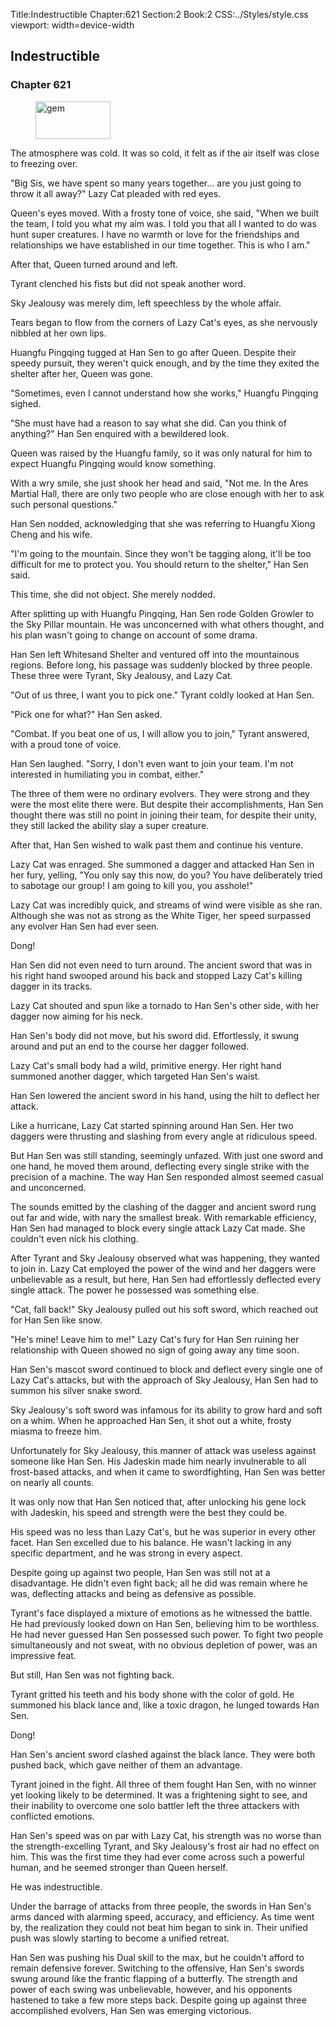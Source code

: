 Title:Indestructible 
Chapter:621 
Section:2 
Book:2 
CSS:../Styles/style.css 
viewport: width=device-width
  
## Indestructible
### Chapter 621 
<figure>
	<img src="../Images/gem.gif" alt="gem" id="gem" width="120" height="60" />
</figure>
  

  
  The atmosphere was cold. It was so cold, it felt as if the air itself was close to freezing over.

"Big Sis, we have spent so many years together... are you just going to throw it all away?" Lazy Cat pleaded with red eyes.

Queen's eyes moved. With a frosty tone of voice, she said, "When we built the team, I told you what my aim was. I told you that all I wanted to do was hunt super creatures. I have no warmth or love for the friendships and relationships we have established in our time together. This is who I am."

After that, Queen turned around and left.

Tyrant clenched his fists but did not speak another word.

Sky Jealousy was merely dim, left speechless by the whole affair.

Tears began to flow from the corners of Lazy Cat's eyes, as she nervously nibbled at her own lips.

Huangfu Pingqing tugged at Han Sen to go after Queen. Despite their speedy pursuit, they weren't quick enough, and by the time they exited the shelter after her, Queen was gone.

"Sometimes, even I cannot understand how she works," Huangfu Pingqing sighed.

"She must have had a reason to say what she did. Can you think of anything?" Han Sen enquired with a bewildered look.

Queen was raised by the Huangfu family, so it was only natural for him to expect Huangfu Pingqing would know something.

With a wry smile, she just shook her head and said, "Not me. In the Ares Martial Hall, there are only two people who are close enough with her to ask such personal questions."

Han Sen nodded, acknowledging that she was referring to Huangfu Xiong Cheng and his wife.

"I'm going to the mountain. Since they won't be tagging along, it'll be too difficult for me to protect you. You should return to the shelter," Han Sen said.

This time, she did not object. She merely nodded.

After splitting up with Huangfu Pingqing, Han Sen rode Golden Growler to the Sky Pillar mountain. He was unconcerned with what others thought, and his plan wasn't going to change on account of some drama.

Han Sen left Whitesand Shelter and ventured off into the mountainous regions. Before long, his passage was suddenly blocked by three people. These three were Tyrant, Sky Jealousy, and Lazy Cat.

"Out of us three, I want you to pick one." Tyrant coldly looked at Han Sen.

"Pick one for what?" Han Sen asked.

"Combat. If you beat one of us, I will allow you to join," Tyrant answered, with a proud tone of voice.

Han Sen laughed. "Sorry, I don't even want to join your team. I'm not interested in humiliating you in combat, either."

The three of them were no ordinary evolvers. They were strong and they were the most elite there were. But despite their accomplishments, Han Sen thought there was still no point in joining their team, for despite their unity, they still lacked the ability slay a super creature.

After that, Han Sen wished to walk past them and continue his venture.

Lazy Cat was enraged. She summoned a dagger and attacked Han Sen in her fury, yelling, "You only say this now, do you? You have deliberately tried to sabotage our group! I am going to kill you, you asshole!"

Lazy Cat was incredibly quick, and streams of wind were visible as she ran. Although she was not as strong as the White Tiger, her speed surpassed any evolver Han Sen had ever seen.

Dong!

Han Sen did not even need to turn around. The ancient sword that was in his right hand swooped around his back and stopped Lazy Cat's killing dagger in its tracks.

Lazy Cat shouted and spun like a tornado to Han Sen's other side, with her dagger now aiming for his neck.

Han Sen's body did not move, but his sword did. Effortlessly, it swung around and put an end to the course her dagger followed.

Lazy Cat's small body had a wild, primitive energy. Her right hand summoned another dagger, which targeted Han Sen's waist.

Han Sen lowered the ancient sword in his hand, using the hilt to deflect her attack.

Like a hurricane, Lazy Cat started spinning around Han Sen. Her two daggers were thrusting and slashing from every angle at ridiculous speed.

But Han Sen was still standing, seemingly unfazed. With just one sword and one hand, he moved them around, deflecting every single strike with the precision of a machine. The way Han Sen responded almost seemed casual and unconcerned.

The sounds emitted by the clashing of the dagger and ancient sword rung out far and wide, with nary the smallest break. With remarkable efficiency, Han Sen had managed to block every single attack Lazy Cat made. She couldn't even nick his clothing.

After Tyrant and Sky Jealousy observed what was happening, they wanted to join in. Lazy Cat employed the power of the wind and her daggers were unbelievable as a result, but here, Han Sen had effortlessly deflected every single attack. The power he possessed was something else.

"Cat, fall back!" Sky Jealousy pulled out his soft sword, which reached out for Han Sen like snow.

"He's mine! Leave him to me!" Lazy Cat's fury for Han Sen ruining her relationship with Queen showed no sign of going away any time soon.

Han Sen's mascot sword continued to block and deflect every single one of Lazy Cat's attacks, but with the approach of Sky Jealousy, Han Sen had to summon his silver snake sword.

Sky Jealousy's soft sword was infamous for its ability to grow hard and soft on a whim. When he approached Han Sen, it shot out a white, frosty miasma to freeze him.

Unfortunately for Sky Jealousy, this manner of attack was useless against someone like Han Sen. His Jadeskin made him nearly invulnerable to all frost-based attacks, and when it came to swordfighting, Han Sen was better on nearly all counts.

It was only now that Han Sen noticed that, after unlocking his gene lock with Jadeskin, his speed and strength were the best they could be.

His speed was no less than Lazy Cat's, but he was superior in every other facet. Han Sen excelled due to his balance. He wasn't lacking in any specific department, and he was strong in every aspect.

Despite going up against two people, Han Sen was still not at a disadvantage. He didn't even fight back; all he did was remain where he was, deflecting attacks and being as defensive as possible.

Tyrant's face displayed a mixture of emotions as he witnessed the battle. He had previously looked down on Han Sen, believing him to be worthless. He had never guessed Han Sen possessed such power. To fight two people simultaneously and not sweat, with no obvious depletion of power, was an impressive feat.

But still, Han Sen was not fighting back.

Tyrant gritted his teeth and his body shone with the color of gold. He summoned his black lance and, like a toxic dragon, he lunged towards Han Sen.

Dong!

Han Sen's ancient sword clashed against the black lance. They were both pushed back, which gave neither of them an advantage.

Tyrant joined in the fight. All three of them fought Han Sen, with no winner yet looking likely to be determined. It was a frightening sight to see, and their inability to overcome one solo battler left the three attackers with conflicted emotions.

Han Sen's speed was on par with Lazy Cat, his strength was no worse than the strength-excelling Tyrant, and Sky Jealousy's frost air had no effect on him. This was the first time they had ever come across such a powerful human, and he seemed stronger than Queen herself.

He was indestructible.

Under the barrage of attacks from three people, the swords in Han Sen's arms danced with alarming speed, accuracy, and efficiency. As time went by, the realization they could not beat him began to sink in. Their unified push was slowly starting to become a unified retreat.

Han Sen was pushing his Dual skill to the max, but he couldn't afford to remain defensive forever. Switching to the offensive, Han Sen's swords swung around like the frantic flapping of a butterfly. The strength and power of each swing was unbelievable, however, and his opponents hastened to take a few more steps back. Despite going up against three accomplished evolvers, Han Sen was emerging victorious.
